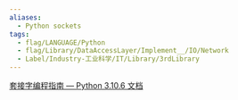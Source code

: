 ```yaml
---
aliases:
  - Python sockets
tags:
  - flag/LANGUAGE/Python
  - flag/Library/DataAccessLayer/Implement__/IO/Network
  - Label/Industry-工业科学/IT/Library/3rdLibrary
---
```


[套接字编程指南 — Python 3.10.6 文档](https://docs.python.org/zh-cn/3/howto/sockets.html)